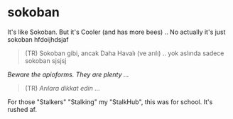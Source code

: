 sokoban
=======

It's like Sokoban. But it's Cooler (and has more bees) .. No actually it's just sokoban hfdoijhdsjaf

> (TR) Sokoban gibi, ancak Daha Havalı (ve arılı) .. yok aslında sadece sokoban sjsjsj

*Beware the apioforms. They are plenty ...*

> (TR) *Arılara dikkat edin ...*

For those "Stalkers" "Stalking" my "StalkHub", this was for school. It's rushed af.
